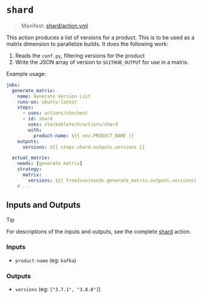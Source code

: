 # `shard`

> Manifest: [shard/action.yml][shard]

This action produces a list of versions for a product. This is to be used as a matrix dimension to
parallelize builds. It does the following work:

1. Reads the `conf.py`, filtering versions for the product
2. Write the JSON array of version to `$GITHUB_OUTPUT` for use in a matrix.

Example usage:

```yaml
jobs:
  generate_matrix:
    name: Generate Version List
    runs-on: ubuntu-latest
    steps:
      - uses: actions/checkout
      - id: shard
        uses: stackabletech/actions/shard
        with:
          product-name: ${{ env.PRODUCT_NAME }}
    outputs:
      versions: ${{ steps.shard.outputs.versions }}

  actual_matrix:
    needs: [generate_matrix]
    strategy:
      matrix:
        versions: ${{ fromJson(needs.generate_matrix.outputs.versions) }}
    # ...
```

## Inputs and Outputs

> [!TIP]
> For descriptions of the inputs and outputs, see the complete [shard] action.

### Inputs

- `product-name` (eg: `kafka`)

### Outputs

- `versions` (eg: `["3.7.1", "3.8.0"]`)

[shard]: ./action.yaml
